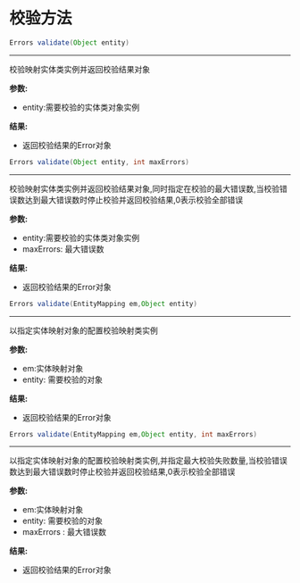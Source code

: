 # 校验方法

<!--sec data-title="validate(Object entity)" data-id="validate1" data-show=true ces-->

```java
Errors validate(Object entity)
```

------

校验映射实体类实例并返回校验结果对象

**参数:**

* entity:需要校验的实体类对象实例

**结果:**

* 返回校验结果的Error对象

<!--endsec-->

<!--sec data-title="validate(Object entity, int maxErrors)" data-id="validate2" data-show=true ces-->

```java
Errors validate(Object entity, int maxErrors)
```

------

校验映射实体类实例并返回校验结果对象,同时指定在校验的最大错误数,当校验错误数达到最大错误数时停止校验并返回校验结果,0表示校验全部错误

**参数:**

* entity:需要校验的实体类对象实例
* maxErrors: 最大错误数

**结果:**

* 返回校验结果的Error对象

<!--endsec-->

<!--sec data-title="validate(EntityMapping em,Object entity)" data-id="validate3" data-show=true ces-->

```java
Errors validate(EntityMapping em,Object entity)
```

------

以指定实体映射对象的配置校验映射类实例

**参数:**

* em:实体映射对象
* entity: 需要校验的对象

**结果:**

* 返回校验结果的Error对象

<!--endsec-->

<!--sec data-title="validate(EntityMapping em,Object entity, int maxErrors)" data-id="validate4" data-show=true ces-->

```java
Errors validate(EntityMapping em,Object entity, int maxErrors)
```

------

以指定实体映射对象的配置校验映射类实例,并指定最大校验失败数量,当校验错误数达到最大错误数时停止校验并返回校验结果,0表示校验全部错误

**参数:**

* em:实体映射对象
* entity: 需要校验的对象
* maxErrors : 最大错误数

**结果:**

* 返回校验结果的Error对象

<!--endsec-->
